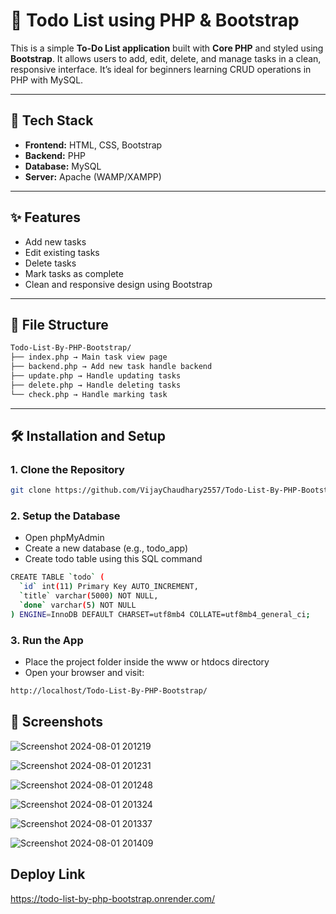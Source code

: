 # 📝 Todo List using PHP & Bootstrap

This is a simple **To-Do List application** built with **Core PHP** and styled using **Bootstrap**. It allows users to add, edit, delete, and manage tasks in a clean, responsive interface. It’s ideal for beginners learning CRUD operations in PHP with MySQL.

---

## 🚀 Tech Stack

- **Frontend:** HTML, CSS, Bootstrap  
- **Backend:** PHP  
- **Database:** MySQL  
- **Server:** Apache (WAMP/XAMPP)

---

## ✨ Features

- Add new tasks
- Edit existing tasks
- Delete tasks
- Mark tasks as complete
- Clean and responsive design using Bootstrap

---

## 📁 File Structure

```bash
Todo-List-By-PHP-Bootstrap/
├── index.php → Main task view page
├── backend.php → Add new task handle backend
├── update.php → Handle updating tasks
├── delete.php → Handle deleting tasks
└── check.php → Handle marking task 

```


---

## 🛠️ Installation and Setup

### 1. Clone the Repository

```bash
git clone https://github.com/VijayChaudhary2557/Todo-List-By-PHP-Bootstrap.git
```

### 2. Setup the Database

- Open phpMyAdmin
- Create a new database (e.g., todo_app)
- Create todo table using this SQL command

```bash
CREATE TABLE `todo` (
  `id` int(11) Primary Key AUTO_INCREMENT,
  `title` varchar(5000) NOT NULL,
  `done` varchar(5) NOT NULL
) ENGINE=InnoDB DEFAULT CHARSET=utf8mb4 COLLATE=utf8mb4_general_ci;
```


### 3. Run the App
- Place the project folder inside the www or htdocs directory
- Open your browser and visit:

```bash
http://localhost/Todo-List-By-PHP-Bootstrap/
```

## 📸 Screenshots

![Screenshot 2024-08-01 201219](https://github.com/user-attachments/assets/5d68c370-e906-4590-a8a4-f7debedd6c04)

![Screenshot 2024-08-01 201231](https://github.com/user-attachments/assets/04dbb048-20a9-4280-8765-86badb307cad)

![Screenshot 2024-08-01 201248](https://github.com/user-attachments/assets/6ec7cad1-71eb-4a34-b725-69b9f338f5cd)

![Screenshot 2024-08-01 201324](https://github.com/user-attachments/assets/c8f55270-5d4b-462c-a9d9-62985140b846)

![Screenshot 2024-08-01 201337](https://github.com/user-attachments/assets/3145ec00-05d3-4985-abcd-574b8ac0038e)

![Screenshot 2024-08-01 201409](https://github.com/user-attachments/assets/9dc5ac14-6262-447a-bf98-53a4d3a63dc4)


## Deploy Link
https://todo-list-by-php-bootstrap.onrender.com/
